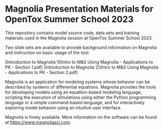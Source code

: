 # Magnolia Presentation Materials for OpenTox Summer School 2023

This repository contains model source code, data sets and training materials used in the Magnolia session at OpenTox Summer School 2023.

Two slide sets are available to provide background information on Magnolia and instruction on basic usage of the tool:

[Introduction to Magnolia 1](Intro to M&S Using Magnolia - Applications to PK - Section 1.pdf)
[Introduction to Magnolia 2](Intro to M&S Using Magnolia - Applications to PK - Section 2.pdf)

Magnolia is an application for modeling systems whose behavior can be described by systems of differential equations. Magnolia provides the tools for developing models using an equation-based modeling language, scripting the execution of simulations using either the Python programming language or a simple command-based language, and for interactively exploring model behavior using an intuitive user interface.

Magnolia is freely available.  More information on the software can be found at https://www.magnoliasci.com.

